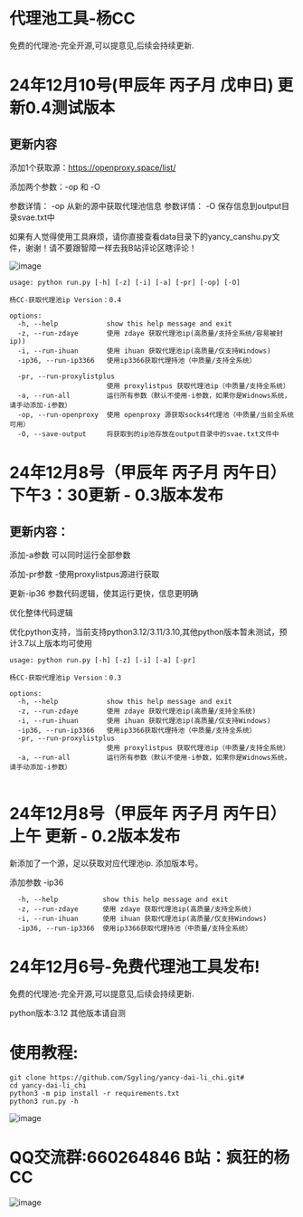 # 代理池工具-杨CC

免费的代理池-完全开源,可以提意见,后续会持续更新.


# 24年12月10号(甲辰年 丙子月 戊申日) 更新0.4测试版本
## 更新内容
  
添加1个获取源：https://openproxy.space/list/
  
添加两个参数：-op 和 -O 
  
参数详情： -op 从新的源中获取代理池信息
参数详情： -O  保存信息到output目录svae.txt中
  
如果有人觉得使用工具麻烦，请你直接查看data目录下的yancy_canshu.py文件，谢谢！请不要跟智障一样去我B站评论区瞎评论！
  
![image](https://github.com/user-attachments/assets/a2cf492a-ecf2-44f3-9a41-5ef91f51ffd6)



```
usage: python run.py [-h] [-z] [-i] [-a] [-pr] [-op] [-O]

杨CC-获取代理池ip Version：0.4

options:
  -h, --help            show this help message and exit
  -z, --run-zdaye       使用 zdaye 获取代理池ip(高质量/支持全系统/容易被封ip))
  -i, --run-ihuan       使用 ihuan 获取代理池ip(高质量/仅支持Windows)
  -ip36, --run-ip3366   使用ip3366获取代理持池（中质量/支持全系统）  
  
  -pr, --run-proxylistplus
                        使用 proxylistpus 获取代理池ip（中质量/支持全系统）  
  -a, --run-all         运行所有参数（默认不使用-i参数，如果你是Widnows系统，请手动添加-i参数）
  -op, --run-openproxy  使用 openproxy 源获取socks4代理池（中质量/当前全系统可用）
  -O, --save-output     将获取到的ip池存放在output目录中的svae.txt文件中

```


# 24年12月8号（甲辰年 丙子月 丙午日）下午3：30更新 - 0.3版本发布

## 更新内容：
  
 添加-a参数 可以同时运行全部参数
  
 添加-pr参数 -使用proxylistpus源进行获取
  
 更新-ip36 参数代码逻辑，使其运行更快，信息更明确
  
 优化整体代码逻辑
  
 优化python支持，当前支持python3.12/3.11/3.10,其他python版本暂未测试，预计3.7以上版本均可使用


```
usage: python run.py [-h] [-z] [-i] [-a] [-pr]

杨CC-获取代理池ip Version：0.3

options:
  -h, --help            show this help message and exit
  -z, --run-zdaye       使用 zdaye 获取代理池ip(高质量/支持全系统)
  -i, --run-ihuan       使用 ihuan 获取代理池ip(高质量/仅支持Windows)
  -ip36, --run-ip3366   使用ip3366获取代理持池（中质量/支持全系统）
  -pr, --run-proxylistplus
                        使用 proxylistpus 获取代理池ip（中质量/支持全系统）
  -a, --run-all         运行所有参数（默认不使用-i参数，如果你是Widnows系统，请手动添加-i参数）


```


# 24年12月8号（甲辰年 丙子月 丙午日）上午 更新 - 0.2版本发布
新添加了一个源，足以获取对应代理池ip.
添加版本号。

添加参数 -ip36
```
  -h, --help           show this help message and exit
  -z, --run-zdaye      使用 zdaye 获取代理池ip(高质量/支持全系统)
  -i, --run-ihuan      使用 ihuan 获取代理池ip(高质量/仅支持Windows)
  -ip36, --run-ip3366  使用ip3366获取代理持池（中质量/支持全系统）

```

# 24年12月6号-免费代理池工具发布!
免费的代理池-完全开源,可以提意见,后续会持续更新.

python版本:3.12 其他版本请自测

# 使用教程:

```
git clone https://github.com/Sgyling/yancy-dai-li_chi.git#
cd yancy-dai-li_chi
python3 -m pip install -r requirements.txt
python3 run.py -h 
```





![image](https://github.com/user-attachments/assets/cbb8ee9e-eb96-4bfe-8ebd-0e068b45ef9a)

# QQ交流群:660264846  B站：疯狂的杨CC 

![image](https://github.com/user-attachments/assets/aa6099f8-d09d-4a93-b781-30ce705499cd)

